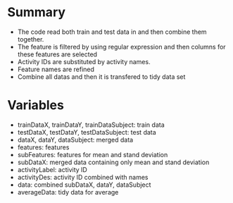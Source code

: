 # Summary

- The code read both train and test data in and then combine them together.
- The feature is filtered by using regular expression and then columns for these features are selected
- Activity IDs are substituted by activity names.
- Feature names are refined
- Combine all datas and then it is transfered to tidy data set

# Variables

- trainDataX, trainDataY, trainDataSubject: train data
- testDataX, testDataY, testDataSubject: test data
- dataX, dataY, dataSubject: merged data
- features: features
- subFeatures: features for mean and stand deviation
- subDataX: merged data containing only mean and stand deviation 
- activityLabel: activity ID
- activityDes: activity ID combined with names 
- data: combined subDataX, dataY, dataSubject
- averageData: tidy data for average
